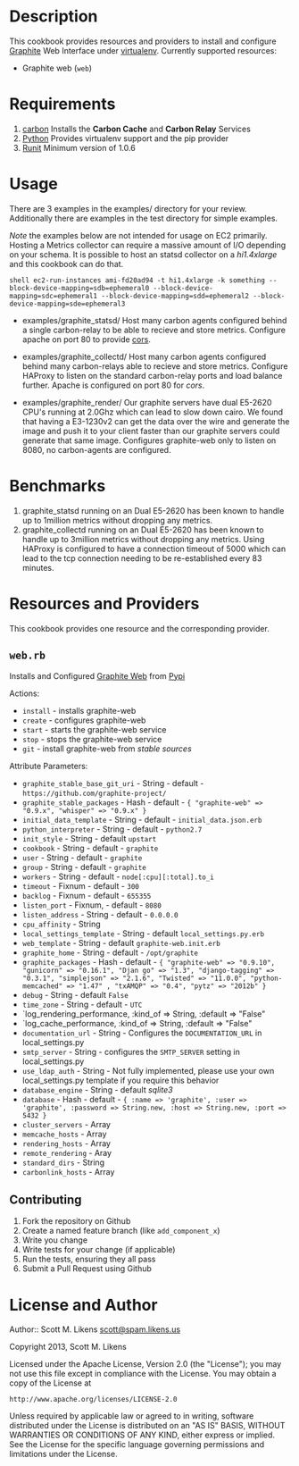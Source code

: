 Description
===========

This cookbook provides resources and providers to install and configure [Graphite](http://graphite.wikidot.com/) Web Interface under [virtualenv](http://pypi.python.org/pypi/virtualenv).  Currently supported resources:

* Graphite web (`web`)

Requirements
============

1. [carbon](http://github.com/damm/carbon/)
  Installs the **Carbon Cache** and **Carbon Relay** Services
3. [Python](http://github.com/opscode-cookbooks/python/)
  Provides virtualenv support and the pip provider
3. [Runit](http://github.com/opscode-cookbooks/runit/)
  Minimum version of 1.0.6

Usage
============

There are 3 examples in the examples/ directory for your review.  Additionally there are examples in the test directory for simple examples.  

*Note* the examples below are not intended for usage on EC2 primarily.  Hosting a Metrics collector can require a massive amount of I/O depending on your schema.  It is possible to host an statsd collector on a *hi1.4xlarge* and this cookbook can do that.

```shell ec2-run-instances ami-fd20ad94 -t hi1.4xlarge -k something --block-device-mapping=sdb=ephemeral0 --block-device-mapping=sdc=ephemeral1 --block-device-mapping=sdd=ephemeral2 --block-device-mapping=sde=ephemeral3```

* examples/graphite_statsd/
Host many carbon agents configured behind a single carbon-relay to be able to recieve and store metrics.  Configure apache on port 80 to provide [cors](http://www.html5rocks.com/en/tutorials/cors/).

* examples/graphite_collectd/
Host many carbon agents configured behind many carbon-relays able to recieve and store metrics.  Configure HAProxy to listen on the standard carbon-relay ports and load balance further.  Apache is configured on port 80 for *cors*.

* examples/graphite_render/
Our graphite servers have dual E5-2620 CPU's running at 2.0Ghz which can lead to slow down cairo.  We found that having a E3-1230v2 can get the data over the wire and generate the image and push it to your client faster than our graphite servers could generate that same image.  Configures graphite-web only to listen on 8080, no carbon-agents are configured.

Benchmarks
=======================

1. graphite_statsd running on an Dual E5-2620 has been known to handle up to 1million metrics without dropping any metrics.
2. graphite_collectd running on an Dual E5-2620 has been known to handle up to 3million metrics without dropping any metrics.
  Using HAProxy is configured to have a connection timeout of 5000 which can lead to the tcp connection needing to be re-established every 83 minutes.

Resources and Providers
=======================

This cookbook provides one resource and the corresponding provider.

`web.rb`
-------------

Installs and Configured [Graphite Web](https://github.com/graphite-project/graphite-web) from [Pypi](http://pypi.python.org/pypi/graphite-web)

Actions:

* `install` - installs graphite-web
* `create` - configures graphite-web
* `start` - starts the graphite-web service
* `stop` - stops the graphite-web service
* `git` - install graphite-web from *stable sources*

Attribute Parameters:

* `graphite_stable_base_git_uri` - String - default - `https://github.com/graphite-project/`
* `graphite_stable_packages` - Hash - default - `{ "graphite-web" => "0.9.x", "whisper" => "0.9.x" }`
* `initial_data_template` - String - default -  `initial_data.json.erb`
* `python_interpreter` - String - default - `python2.7`
* `init_style` - String - default `upstart`
* `cookbook` - String - default - `graphite`
* `user` - String - default - `graphite`
* `group` - String - default - `graphite`
* `workers` - String - default - `node[:cpu][:total].to_i`
* `timeout` - Fixnum - default - `300`
* `backlog` - Fixnum - default - `655355`
* `listen_port` - Fixnum, - default - `8080`
* `listen_address` - String - default - `0.0.0.0`
* `cpu_affinity` - String
* `local_settings_template` - String - default `local_settings.py.erb`
* `web_template` - String - default `graphite-web.init.erb`
* `graphite_home` - String - default - `/opt/graphite`
* `graphite_packages` - Hash - default - `{ "graphite-web" => "0.9.10", "gunicorn" => "0.16.1", "Djan
go" => "1.3", "django-tagging" => "0.3.1", "simplejson" => "2.1.6", "Twisted" => "11.0.0", "python-memcached" => "1.47"
, "txAMQP" => "0.4", "pytz" => "2012b" }`
* `debug` - String - default `False`
* `time_zone` - String - default - `UTC`
* `log_rendering_performance, :kind_of => String, :default => "False"
* `log_cache_performance, :kind_of => String, :default => "False"
* `documentation_url` - String - Configures the `DOCUMENTATION_URL` in local_settings.py
* `smtp_server` - String - configures the `SMTP_SERVER` setting in local_settings.py
* `use_ldap_auth` - String - Not fully implemented, please use your own local_settings.py template if you require this behavior
* `database_engine` - String - default *sqlite3*
* `database` - Hash - default - `{ :name => 'graphite', :user => 'graphite', :password => String.new, :host => String.new, :port => 5432 }`
* `cluster_servers` - Array
* `memcache_hosts` - Array
* `rendering_hosts` - Array
* `remote_rendering` - Aray
* `standard_dirs` - String
* `carbonlink_hosts` - Array
 
Contributing
------------

1. Fork the repository on Github
2. Create a named feature branch (like `add_component_x`)
3. Write you change
4. Write tests for your change (if applicable)
5. Run the tests, ensuring they all pass
6. Submit a Pull Request using Github


License and Author
==================
Author:: Scott M. Likens <scott@spam.likens.us>

Copyright 2013, Scott M. Likens

Licensed under the Apache License, Version 2.0 (the "License");
you may not use this file except in compliance with the License.
You may obtain a copy of the License at

    http://www.apache.org/licenses/LICENSE-2.0

Unless required by applicable law or agreed to in writing, software
distributed under the License is distributed on an "AS IS" BASIS,
WITHOUT WARRANTIES OR CONDITIONS OF ANY KIND, either express or implied.
See the License for the specific language governing permissions and
limitations under the License.
  

